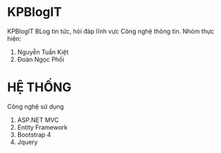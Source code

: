 # KPBlogIT
KPBlogIT
BLog tin tức, hỏi đáp lĩnh vực Công nghệ thông tin.
Nhóm thực hiện:
  1. Nguyễn Tuấn Kiệt
  2. Đoàn Ngọc Phối

# HỆ THỐNG
Công nghệ sử dụng
  1. ASP.NET MVC
  2. Entity Framework
  3. Bootstrap 4
  5. Jquery
  
  
